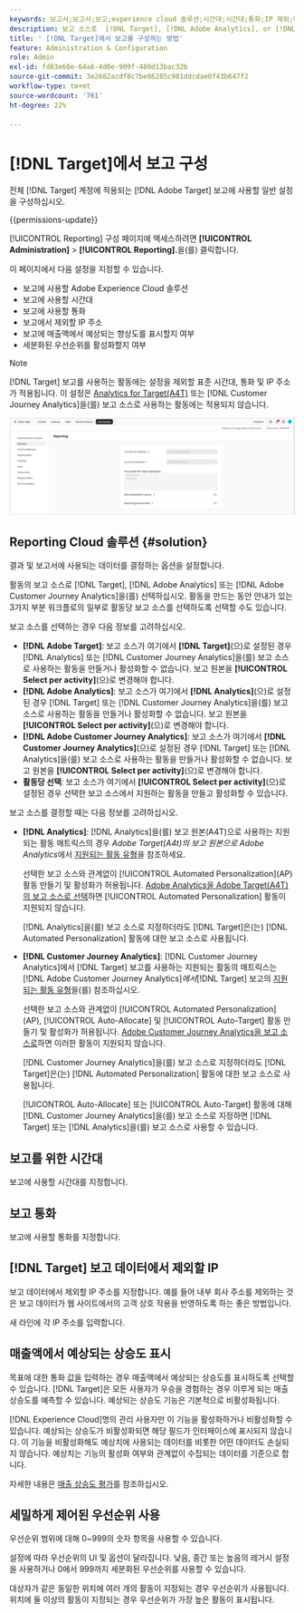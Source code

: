 ```yaml
---
keywords: 보고서;보고서;보고;experience cloud 솔루션;시간대;시간대;통화;IP 제외;매출액에서 예상되는 향상도;매출;매출액에서 상승도;세분화된 우선순위;세분화된 우선순위
description: 보고 소스로  [!DNL Target], [!DNL Adobe Analytics], or [!DNL Adobe Customer Journey Analytics] 을(를) 사용하고 기본 표준 시간대 및 통화 형식을 지정하고, 보고에서 제외할 IP 주소를 추가하는 등의 작업을 수행합니다.
title: ' [!DNL Target]에서 보고를 구성하는 방법'
feature: Administration & Configuration
role: Admin
exl-id: fd83e60e-64a6-4d0e-909f-480d13bac32b
source-git-commit: 3e2682acdf8c7be86285c901ddcdae0f43b647f2
workflow-type: tm+mt
source-wordcount: '761'
ht-degree: 22%

---
```


# [!DNL Target]에서 보고 구성

전체 [!DNL Target] 계정에 적용되는 [!DNL Adobe Target] 보고에 사용할 일반 설정을 구성하십시오.

{{permissions-update}}

[!UICONTROL Reporting] 구성 페이지에 액세스하려면 **[!UICONTROL Administration]** > **[!UICONTROL Reporting].**&#x200B;을(를) 클릭합니다.

이 페이지에서 다음 설정을 지정할 수 있습니다.

* 보고에 사용할 Adobe Experience Cloud 솔루션
* 보고에 사용할 시간대
* 보고에 사용할 통화
* 보고에서 제외할 IP 주소
* 보고에 매출액에서 예상되는 향상도를 표시할지 여부
* 세분화된 우선순위를 활성화할지 여부

>[!NOTE]
>
>[!DNL Target] 보고를 사용하는 활동에는 설정을 제외할 표준 시간대, 통화 및 IP 주소가 적용됩니다. 이 설정은 [Analytics for Target(A4T)](/help/main/c-integrating-target-with-mac/a4t/a4t.md) 또는 [!DNL Customer Journey Analytics]을(를) 보고 소스로 사용하는 활동에는 적용되지 않습니다.

![보고 페이지](/help/main/administrating-target/assets/reporting.png)

## Reporting Cloud 솔루션 {#solution}

결과 및 보고서에 사용되는 데이터를 결정하는 옵션을 설정합니다.

활동의 보고 소스로 [!DNL Target], [!DNL Adobe Analytics] 또는 [!DNL Adobe Customer Journey Analytics]을(를) 선택하십시오. 활동을 만드는 동안 안내가 있는 3가지 부분 워크플로의 일부로 활동당 보고 소스를 선택하도록 선택할 수도 있습니다.

보고 소스를 선택하는 경우 다음 정보를 고려하십시오.

* **[!DNL Adobe Target]**: 보고 소스가 여기에서 **[!DNL Target]**(으)로 설정된 경우 [!DNL Analytics] 또는 [!DNL Customer Journey Analytics]을(를) 보고 소스로 사용하는 활동을 만들거나 활성화할 수 없습니다. 보고 원본을 **[!UICONTROL Select per activity]**(으)로 변경해야 합니다.
* **[!DNL Adobe Analytics]**: 보고 소스가 여기에서 **[!DNL Analytics]**(으)로 설정된 경우 [!DNL Target] 또는 [!DNL Customer Journey Analytics]을(를) 보고 소스로 사용하는 활동을 만들거나 활성화할 수 없습니다. 보고 원본을 **[!UICONTROL Select per activity]**(으)로 변경해야 합니다.
* **[!DNL Adobe Customer Journey Analytics]**: 보고 소스가 여기에서 **[!DNL Customer Journey Analytics]**(으)로 설정된 경우 [!DNL Target] 또는 [!DNL Analytics]을(를) 보고 소스로 사용하는 활동을 만들거나 활성화할 수 없습니다. 보고 원본을 **[!UICONTROL Select per activity]**(으)로 변경해야 합니다.
* **활동당 선택**: 보고 소스가 여기에서 **[!UICONTROL Select per activity]**(으)로 설정된 경우 선택한 보고 소스에서 지원하는 활동을 만들고 활성화할 수 있습니다.

보고 소스를 결정할 때는 다음 정보를 고려하십시오.

* **[!DNL Analytics]**: [!DNL Analytics]을(를) 보고 원본(A4T)으로 사용하는 지원되는 활동 매트릭스의 경우 *Adobe Target(A4t)의 보고 원본으로 Adobe Analytics*&#x200B;에서 [지원되는 활동 유형](/help/main/c-integrating-target-with-mac/a4t/a4t.md#section_F487896214BF4803AF78C552EF1669AA)을 참조하세요.

  선택한 보고 소스와 관계없이 [!UICONTROL Automated Personalization]&#x200B;(AP) 활동 만들기 및 활성화가 허용됩니다. [Adobe Analytics을 Adobe Target(A4T)의 보고 소스로 선택](/help/main/c-integrating-target-with-mac/a4t/a4t.md)하면 [!UICONTROL Automated Personalization] 활동이 지원되지 않습니다.

  [!DNL Analytics]을(를) 보고 소스로 지정하더라도 [!DNL Target]은(는) [!DNL Automated Personalization] 활동에 대한 보고 소스로 사용됩니다.

* **[!DNL Customer Journey Analytics]**: [!DNL Customer Journey Analytics]에서 [!DNL Target] 보고를 사용하는 지원되는 활동의 매트릭스는 [!DNL Adobe Customer Journey Analytics]*에서*[!DNL Target] 보고의 [지원되는 활동 유형](/help/main/c-integrating-target-with-mac/cja/target-reporting-in-cja.md#supported-activities)을(를) 참조하십시오.

  선택한 보고 소스와 관계없이 [!UICONTROL Automated Personalization]&#x200B;(AP), [!UICONTROL Auto-Allocate] 및 [!UICONTROL Auto-Target] 활동 만들기 및 활성화가 허용됩니다. [Adobe Customer Journey Analytics을 보고 소스로](/help/main/c-integrating-target-with-mac/cja/target-reporting-in-cja.md)하면 이러한 활동이 지원되지 않습니다.

  [!DNL Customer Journey Analytics]을(를) 보고 소스로 지정하더라도 [!DNL Target]은(는) [!DNL Automated Personalization] 활동에 대한 보고 소스로 사용됩니다.

  [!UICONTROL Auto-Allocate] 또는 [!UICONTROL Auto-Target] 활동에 대해 [!DNL Customer Journey Analytics]을(를) 보고 소스로 지정하면 [!DNL Target] 또는 [!DNL Analytics]을(를) 보고 소스로 사용할 수 있습니다.

## 보고를 위한 시간대

보고에 사용할 시간대를 지정합니다.

## 보고 통화

보고에 사용할 통화를 지정합니다.

## [!DNL Target] 보고 데이터에서 제외할 IP

보고 데이터에서 제외할 IP 주소를 지정합니다. 예를 들어 내부 회사 주소를 제외하는 것은 보고 데이터가 웹 사이트에서의 고객 상호 작용을 반영하도록 하는 좋은 방법입니다.

새 라인에 각 IP 주소를 입력합니다.

## 매출액에서 예상되는 상승도 표시

목표에 대한 통화 값을 입력하는 경우 매출액에서 예상되는 상승도를 표시하도록 선택할 수 있습니다. [!DNL Target]은 모든 사용자가 우승을 경험하는 경우 이루게 되는 매출 상승도를 예측할 수 있습니다. 예상되는 상승도 기능은 기본적으로 비활성화됩니다.

[!DNL Experience Cloud]명의 관리 사용자만 이 기능을 활성화하거나 비활성화할 수 있습니다. 예상되는 상승도가 비활성화되면 해당 필드가 인터페이스에 표시되지 않습니다. 이 기능을 비활성화해도 예상치에 사용되는 데이터를 비롯한 어떤 데이터도 손실되지 않습니다. 예상치는 기능의 활성화 여부와 관계없이 수집되는 데이터를 기준으로 합니다.

자세한 내용은 [매출 상승도 평가](/help/main/administrating-target/r-target-account-preferences/estimating-lift-in-revenue.md)를 참조하십시오.

## 세밀하게 제어된 우선순위 사용

우선순위 범위에 대해 0~999의 숫자 항목을 사용할 수 있습니다.

설정에 따라 우선순위의 UI 및 옵션이 달라집니다. 낮음, 중간 또는 높음의 레거시 설정을 사용하거나 0에서 999까지 세분화된 우선순위를 사용할 수 있습니다.

대상자가 같은 동일한 위치에 여러 개의 활동이 지정되는 경우 우선순위가 사용됩니다. 위치에 둘 이상의 활동이 지정되는 경우 우선순위가 가장 높은 활동이 표시됩니다.
